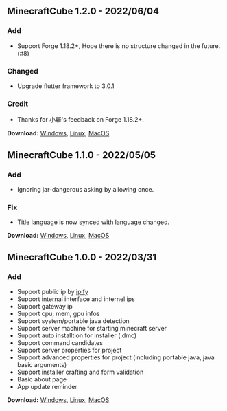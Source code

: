 ## MinecraftCube 1.2.0 - 2022/06/04

### Add

- Support Forge 1.18.2+, Hope there is no structure changed in the future. (#8)

### Changed

- Upgrade flutter framework to 3.0.1

### Credit

- Thanks for 小羅's feedback on Forge 1.18.2+.

**Download:**
[Windows](https://github.com/MinecraftCube/MinecraftCubeDesktop/releases/download/v1.2.0/windows-release-v1.2.0.zip),
[Linux](https://github.com/MinecraftCube/MinecraftCubeDesktop/releases/download/v1.2.0/linux-release-v1.2.0.zip),
[MacOS](https://github.com/MinecraftCube/MinecraftCubeDesktop/releases/download/v1.2.0/macos-release-v1.2.0.zip)

## MinecraftCube 1.1.0 - 2022/05/05

### Add

- Ignoring jar-dangerous asking by allowing once.

### Fix

- Title language is now synced with language changed.

**Download:**
[Windows](https://github.com/MinecraftCube/MinecraftCubeDesktop/releases/download/v1.1.0/windows-release-v1.1.0.zip),
[Linux](https://github.com/MinecraftCube/MinecraftCubeDesktop/releases/download/v1.1.0/linux-release-v1.1.0.zip),
[MacOS](https://github.com/MinecraftCube/MinecraftCubeDesktop/releases/download/v1.1.0/macos-release-v1.1.0.zip)

## MinecraftCube 1.0.0 - 2022/03/31

### Add

- Support public ip by [ipify](https://www.ipify.org/)
- Support internal interface and internel ips
- Support gateway ip
- Support cpu, mem, gpu infos
- Support system/portable java detection
- Support server machine for starting minecraft server
- Support auto installtion for installer (.dmc)
- Support command candidates
- Support server properties for project
- Support advanced properties for project (including portable java, java basic arguments)
- Support installer crafting and form validation
- Basic about page
- App update reminder

**Download:**
[Windows](https://github.com/MinecraftCube/MinecraftCubeDesktop/releases/download/v1.0.0/windows-release-v1.0.0.zip),
[Linux](https://github.com/MinecraftCube/MinecraftCubeDesktop/releases/download/v1.0.0/linux-release-v1.0.0.zip),
[MacOS](https://github.com/MinecraftCube/MinecraftCubeDesktop/releases/download/v1.0.0/macos-release-v1.0.0.zip)

<!-- ## MinecraftCube 0.0.2 - 2022/03/29

### Add

- Multi-Lang title
- Logo

### Changed

- Readme

**Download:**
[Windows](https://github.com/MinecraftCube/MinecraftCubeDesktop/releases/download/v0.0.2/windows-release-v0.0.2.zip),
[Linux](https://github.com/MinecraftCube/MinecraftCubeDesktop/releases/download/v0.0.2/linux-release-v0.0.2.zip),
[MacOS](https://github.com/MinecraftCube/MinecraftCubeDesktop/releases/download/v0.0.2/macos-release-v0.0.2.zip)

## MinecraftCube 0.0.1 - 2022/03/28

### Add

- Support public ip by [ipify](https://www.ipify.org/)
- Support internal interface and internel ips
- Support gateway ip
- Support cpu, mem, gpu infos
- Support system/portable java detection
- Support server machine for starting minecraft server
- Support auto installtion for installer (.dmc)
- Support command candidates
- Support server properties for project
- Support advanced properties for project (including portable java, java basic arguments)
- Support installer crafting and form validation
- Basic about page
- App update reminder -->

